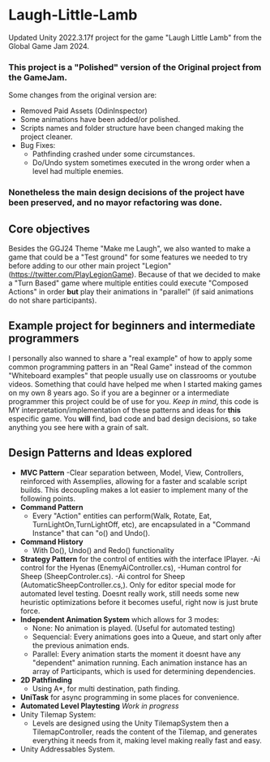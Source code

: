 # Laugh-Little-Lamb

Updated Unity 2022.3.17f project for the game "Laugh Little Lamb" from the Global Game Jam 2024.

### This project is a "Polished" version of the Original project from the GameJam.

Some changes from the original version are:

- Removed Paid Assets (OdinInspector)
- Some animations have been added/or polished.
- Scripts names and folder structure have been changed making the project cleaner.
- Bug Fixes:
  - Pathfinding crashed under some circumstances.
  - Do/Undo system sometimes executed in the wrong order when a level had multiple enemies. 

### Nonetheless the main design decisions of the project have been preserved, and no mayor refactoring was done.


## Core objectives

Besides the GGJ24 Theme "Make me Laugh", we also wanted to make a game that could be a "Test ground" for some features we needed to try before adding to our other main project "Legion" (https://twitter.com/PlayLegionGame).
Because of that we decided to make a "Turn Based" game where multiple entities could execute "Composed Actions" in order **but** play their animations in "parallel" (if said animations do not share participants). 

## Example project for beginners and intermediate programmers
I personally also wanned to share a "real example" of how to apply some common programming patters in an "Real Game" instead of the common "Whiteboard examples" that people usually use on classrooms or youtube videos. Something that could have helped me when I started making games on my own 8 years ago.
So if you are a beginner or a intermediate programmer this project could be of use for you. _Keep in mind_, this code is MY interpretation/implementation of these patterns and ideas for **this** especific game. 
You **will** find, bad code and bad design decisions, so take anything you see here with a grain of salt.


## Design Patterns and Ideas explored

- **MVC Pattern**
  -Clear separation between, Model, View, Controllers, reinforced with Assemplies, allowing for a faster and scalable script builds. This decoupling makes a lot easier to implement many of the following points.  
- **Command Pattern**
  - Every "Action" entities can perform(Walk, Rotate, Eat, TurnLightOn,TurnLightOff, etc), are encapsulated in a "Command Instance" that can "o() and Undo().
- **Command History**
  - With Do(), Undo() and Redo() functionality
- **Strategy Pattern** for the control of entities with the interface IPlayer.
  -Ai control for the Hyenas (EnemyAiController.cs),
  -Human control for Sheep (SheepControler.cs).
  -Ai control for Sheep (AutomaticSheepController.cs,). Only for editor special mode for automated level testing. Doesnt really work, still needs some new heuristic optimizations before it becomes useful, right now is just brute force.   
- **Independent Animation System** which allows for 3 modes:
  - None: No animation is played. (Useful for automated testing)
  - Sequencial: Every animations goes into a Queue, and start only after the previous animation ends.
  - Parallel: Every animation starts the moment it doesnt have any "dependent" animation running. Each animation instance has an array of Participants, which is used for determining dependencies.
- **2D Pathfinding**
  - Using A*, for multi destination, path finding. 
- **UniTask** for async programming in some places for convenience.
- **Automated Level Playtesting** _Work in progress_
- Unity Tilemap System:
  - Levels are designed using the Unity TilemapSystem then a TilemapController, reads the content of the Tilemap, and generates everything it needs from it, making level making really fast and easy.
- Unity Addressables System.
